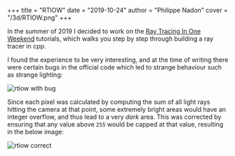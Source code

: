+++
title = "RTIOW"
date = "2019-10-24"
author = "Philippe Nadon"
cover = "/3d/RTIOW.png"
+++

In the summer of 2019 I decided to work on the [Ray Tracing In One Weekend](https://github.com/RayTracing) tutorials, which walks you step by step through building a ray tracer in cpp.

I found the experience to be very interesting, and at the time of writing there were certain bugs in the official code which led to strange behaviour such as strange lighting:

![rtiow with bug](/3d/RTIOW_pre-patched.png)

Since each pixel was calculated by computing the sum of all light rays hitting the camera at that point, some extremely bright areas would have an integer overflow, and thus lead to a very *dark* area. This was corrected by ensuring that any value above `255` would be capped at that value, resulting in the below image:

![rtiow correct](/3d/RTIOW.png)
